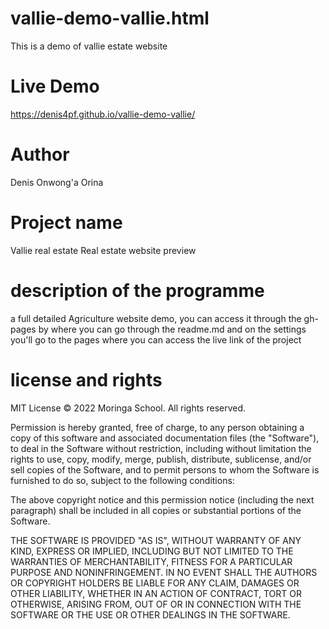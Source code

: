 # vallie-demo-vallie.html
This is a demo of vallie estate website
# Live Demo
https://denis4pf.github.io/vallie-demo-vallie/
# Author
Denis Onwong'a Orina
# Project name 
Vallie real estate
Real estate website preview  
# description of the programme
a full detailed Agriculture website demo, you can access it through the gh-pages by where you can go through the readme.md and on the settings you'll go to the pages where you can access the live link of the project
# license and rights
MIT License © 2022 Moringa School. All rights reserved.

Permission is hereby granted, free of charge, to any person obtaining a copy of this software and associated documentation files (the "Software"), to deal in the Software without restriction, including without limitation the rights to use, copy, modify, merge, publish, distribute, sublicense, and/or sell copies of the Software, and to permit persons to whom the Software is furnished to do so, subject to the following conditions:

The above copyright notice and this permission notice (including the next paragraph) shall be included in all copies or substantial portions of the Software.

THE SOFTWARE IS PROVIDED "AS IS", WITHOUT WARRANTY OF ANY KIND, EXPRESS OR IMPLIED, INCLUDING BUT NOT LIMITED TO THE WARRANTIES OF MERCHANTABILITY, FITNESS FOR A PARTICULAR PURPOSE AND NONINFRINGEMENT. IN NO EVENT SHALL THE AUTHORS OR COPYRIGHT HOLDERS BE LIABLE FOR ANY CLAIM, DAMAGES OR OTHER LIABILITY, WHETHER IN AN ACTION OF CONTRACT, TORT OR OTHERWISE, ARISING FROM, OUT OF OR IN CONNECTION WITH THE SOFTWARE OR THE USE OR OTHER DEALINGS IN THE SOFTWARE.
